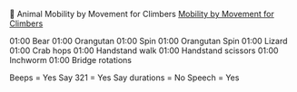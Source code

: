 🦧 Animal Mobility by Movement for Climbers
[Mobility by Movement for Climbers](https://www.youtube.com/watch?v=TrdjEPAoktU)


01:00 Bear
01:00 Orangutan
01:00 Spin
01:00 Orangutan Spin
01:00 Lizard
01:00 Crab hops
01:00 Handstand walk
01:00 Handstand scissors
01:00 Inchworm
01:00 Bridge rotations

Beeps = Yes
Say 321 = Yes
Say durations = No
Speech = Yes
